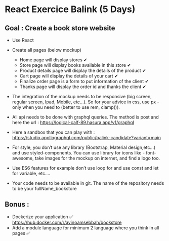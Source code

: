 # React Exercice Balink (5 Days)

## Goal : Create a book store website

 - Use React

 - Create all pages (below mockup)
   - Home page will display stores ✔
   - Store page will display books available in this store ✔
   - Product details page will display the details of the product ✔
   - Cart page will display the details of your cart ✔
   - Finalize order page is a form to put information of the client ✔
   - Thanks page will display the order id and thanks the client ✔

 - The integration of the mockup needs to be responsive (big screen, regular screen, Ipad, Mobile, etc...). So for your advice in css, use px  - only when you need to (better to use rem, clamp()).

 - All api needs to be done with graphql queries. The method is post and here the url : https://logical-calf-89.hasura.app/v1/graphql

 - Here a sandbox that you can play with : https://studio.apollographql.com/public/balink-candidate?variant=main
 
 - For style, you don’t use any library (Bootstrap, Material design,etc...) and use styled-components. You can use library for icons like  - font-awesome, take images for the mockup on internet, and find a logo too.

 - Use ES6 features for example don’t use loop for and use const and let for variable, etc….

 - Your code needs to be available in git. The name of the repository needs to be your fullName_bookstore

 ## Bonus : 
 - Dockerize your application ✅ https://hub.docker.com/r/avinoamsebbah/bookstore
 - Add a module language for minimum 2 language where you think in all pages ✅
